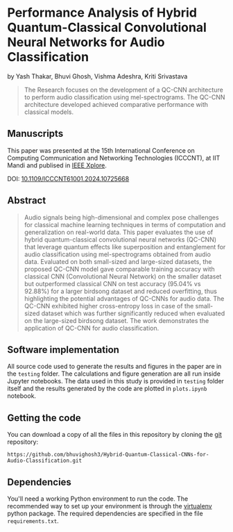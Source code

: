 # Performance Analysis of Hybrid Quantum-Classical Convolutional Neural Networks for Audio Classification

by
Yash Thakar, Bhuvi Ghosh, Vishma Adeshra, Kriti Srivastava
> The Research focuses on the development of a QC-CNN architecture to perform audio classification using mel-spectrograms. The QC-CNN architecture developed achieved comparative performance with classical models.


## Manuscripts
This paper was presented at the 15th International Conference on Computing Communication and Networking Technologies (ICCCNT), at IIT Mandi and publised in [IEEE Xplore](https://ieeexplore.ieee.org/document/10725668).

DOI: [10.1109/ICCCNT61001.2024.10725668](https://doi.org/10.1109/ICCCNT61001.2024.10725668)

## Abstract

> Audio signals being high-dimensional and complex pose challenges for classical machine learning techniques in terms of computation and generalization on real-world data. This paper evaluates the use of hybrid quantum-classical convolutional neural networks (QC-CNN) that leverage quantum effects like superposition and entanglement for audio classification using mel-spectrograms obtained from audio data. Evaluated on both small-sized and large-sized datasets, the proposed QC-CNN model gave comparable training accuracy with classical CNN (Convolutional Neural Network) on the smaller dataset but outperformed classical CNN on test accuracy (95.04% vs 92.88%) for a larger birdsong dataset and reduced overfitting, thus highlighting the potential advantages of QC-CNNs for audio data. The QC-CNN exhibited higher cross-entropy loss in case of the small-sized dataset which was further significantly reduced when evaluated on the large-sized birdsong dataset. The work demonstrates the application of QC-CNN for audio classification.

## Software implementation

All source code used to generate the results and figures in the paper are in
the `testing` folder.
The calculations and figure generation are all run inside
Jupyter notebooks.
The data used in this study is provided in `testing` folder itself
and the results generated by the code are plotted in `plots.ipynb` notebook.

## Getting the code

You can download a copy of all the files in this repository by cloning the
[git](https://git-scm.com/) repository:

    https://github.com/bhuvighosh3/Hybrid-Quantum-Classical-CNNs-for-Audio-Classification.git

## Dependencies

You'll need a working Python environment to run the code.
The recommended way to set up your environment is through the
[virtualenv](https://virtualenv.pypa.io/en/latest/) python package.
The required dependencies are specified in the file `requirements.txt`.
